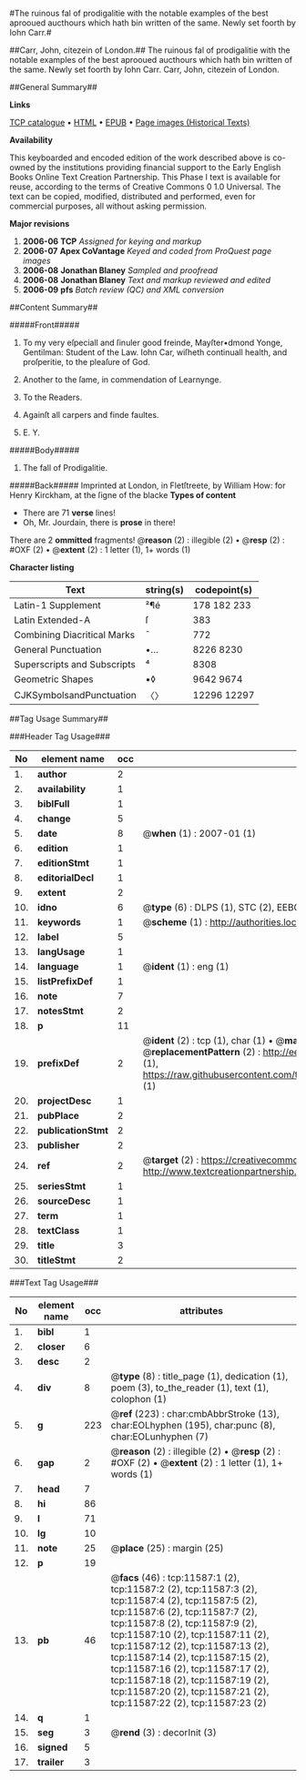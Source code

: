 #The ruinous fal of prodigalitie with the notable examples of the best aprooued aucthours which hath bin written of the same. Newly set foorth by Iohn Carr.#

##Carr, John, citezein of London.##
The ruinous fal of prodigalitie with the notable examples of the best aprooued aucthours which hath bin written of the same. Newly set foorth by Iohn Carr.
Carr, John, citezein of London.

##General Summary##

**Links**

[TCP catalogue](http://www.ota.ox.ac.uk/tcp/)  • 
[HTML](http://tei.it.ox.ac.uk/tcp/Texts-HTML/free/A18/A18040.html)  • 
[EPUB](http://tei.it.ox.ac.uk/tcp/Texts-EPUB/free/A18/A18040.epub) • 
[Page images (Historical Texts)](https://data.historicaltexts.jisc.ac.uk/view?pubId=eebo-99846607e&pageId=eebo-99846607e-11587-1)

**Availability**

This keyboarded and encoded edition of the
	       work described above is co-owned by the institutions
	       providing financial support to the Early English Books
	       Online Text Creation Partnership. This Phase I text is
	       available for reuse, according to the terms of Creative
	       Commons 0 1.0 Universal. The text can be copied,
	       modified, distributed and performed, even for
	       commercial purposes, all without asking permission.

**Major revisions**

1. __2006-06__ __TCP__ *Assigned for keying and markup*
1. __2006-07__ __Apex CoVantage__ *Keyed and coded from ProQuest page images*
1. __2006-08__ __Jonathan Blaney__ *Sampled and proofread*
1. __2006-08__ __Jonathan Blaney__ *Text and markup reviewed and edited*
1. __2006-09__ __pfs__ *Batch review (QC) and XML conversion*

##Content Summary##

#####Front#####

1. To my very eſpeciall and ſinuler good freinde, Mayſter•dmond Yonge, Gentilman: Student of the Law. Iohn Car, wiſheth continuall health, and proſperitie, to the pleaſure of God.

1. Another to the ſame, in commendation of Learnynge.

1. To the Readers.

1. Againſt all carpers and finde faultes.

1. E. Y.

#####Body#####

1. The fall of Prodigalitie.

#####Back#####
Imprinted at London, in Fletſtreete, by William How: for Henry Kirckham, at the ſigne of the blacke 
**Types of content**

  * There are 71 **verse** lines!
  * Oh, Mr. Jourdain, there is **prose** in there!

There are 2 **ommitted** fragments! 
 @__reason__ (2) : illegible (2)  •  @__resp__ (2) : #OXF (2)  •  @__extent__ (2) : 1 letter (1), 1+ words (1)

**Character listing**


|Text|string(s)|codepoint(s)|
|---|---|---|
|Latin-1 Supplement|²¶é|178 182 233|
|Latin Extended-A|ſ|383|
|Combining             Diacritical Marks|̄|772|
|General Punctuation|•…|8226 8230|
|Superscripts             and Subscripts|⁴|8308|
|Geometric Shapes|▪◊|9642 9674|
|CJKSymbolsandPunctuation|〈〉|12296 12297|

##Tag Usage Summary##

###Header Tag Usage###

|No|element name|occ|attributes|
|---|---|---|---|
|1.|__author__|2||
|2.|__availability__|1||
|3.|__biblFull__|1||
|4.|__change__|5||
|5.|__date__|8| @__when__ (1) : 2007-01 (1)|
|6.|__edition__|1||
|7.|__editionStmt__|1||
|8.|__editorialDecl__|1||
|9.|__extent__|2||
|10.|__idno__|6| @__type__ (6) : DLPS (1), STC (2), EEBO-CITATION (1), PROQUEST (1), VID (1)|
|11.|__keywords__|1| @__scheme__ (1) : http://authorities.loc.gov/ (1)|
|12.|__label__|5||
|13.|__langUsage__|1||
|14.|__language__|1| @__ident__ (1) : eng (1)|
|15.|__listPrefixDef__|1||
|16.|__note__|7||
|17.|__notesStmt__|2||
|18.|__p__|11||
|19.|__prefixDef__|2| @__ident__ (2) : tcp (1), char (1)  •  @__matchPattern__ (2) : ([0-9\-]+):([0-9IVX]+) (1), (.+) (1)  •  @__replacementPattern__ (2) : http://eebo.chadwyck.com/downloadtiff?vid=$1&page=$2 (1), https://raw.githubusercontent.com/textcreationpartnership/Texts/master/tcpchars.xml#$1 (1)|
|20.|__projectDesc__|1||
|21.|__pubPlace__|2||
|22.|__publicationStmt__|2||
|23.|__publisher__|2||
|24.|__ref__|2| @__target__ (2) : https://creativecommons.org/publicdomain/zero/1.0/ (1), http://www.textcreationpartnership.org/docs/. (1)|
|25.|__seriesStmt__|1||
|26.|__sourceDesc__|1||
|27.|__term__|1||
|28.|__textClass__|1||
|29.|__title__|3||
|30.|__titleStmt__|2||


###Text Tag Usage###

|No|element name|occ|attributes|
|---|---|---|---|
|1.|__bibl__|1||
|2.|__closer__|6||
|3.|__desc__|2||
|4.|__div__|8| @__type__ (8) : title_page (1), dedication (1), poem (3), to_the_reader (1), text (1), colophon (1)|
|5.|__g__|223| @__ref__ (223) : char:cmbAbbrStroke (13), char:EOLhyphen (195), char:punc (8), char:EOLunhyphen (7)|
|6.|__gap__|2| @__reason__ (2) : illegible (2)  •  @__resp__ (2) : #OXF (2)  •  @__extent__ (2) : 1 letter (1), 1+ words (1)|
|7.|__head__|7||
|8.|__hi__|86||
|9.|__l__|71||
|10.|__lg__|10||
|11.|__note__|25| @__place__ (25) : margin (25)|
|12.|__p__|19||
|13.|__pb__|46| @__facs__ (46) : tcp:11587:1 (2), tcp:11587:2 (2), tcp:11587:3 (2), tcp:11587:4 (2), tcp:11587:5 (2), tcp:11587:6 (2), tcp:11587:7 (2), tcp:11587:8 (2), tcp:11587:9 (2), tcp:11587:10 (2), tcp:11587:11 (2), tcp:11587:12 (2), tcp:11587:13 (2), tcp:11587:14 (2), tcp:11587:15 (2), tcp:11587:16 (2), tcp:11587:17 (2), tcp:11587:18 (2), tcp:11587:19 (2), tcp:11587:20 (2), tcp:11587:21 (2), tcp:11587:22 (2), tcp:11587:23 (2)|
|14.|__q__|1||
|15.|__seg__|3| @__rend__ (3) : decorInit (3)|
|16.|__signed__|5||
|17.|__trailer__|3||

